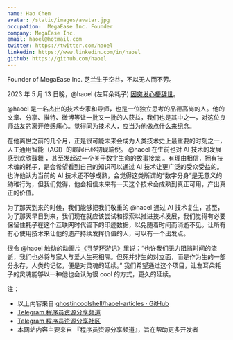 ```yaml
---
name: Hao Chen
avatar: /static/images/avatar.jpg
occupation:  MegaEase Inc. Founder
company: MegaEase Inc.
email: haoel@hotmail.com
twitter: https://twitter.com/haoel
linkedin: https://www.linkedin.com/in/haoel
github: https://github.com/haoel
---
```


Founder of MegaEase Inc. 芝兰生于空谷，不以无人而不芳。

2023 年 5 月 13 日晚，@haoel (左耳朵耗子) [因突发心梗辞世](https://twitter.com/ghosTM55/status/1657946836643241985)。

@haoel 是一名杰出的技术专家和导师，也是一位独立思考的品德高尚的人。他的文章、分享、推特、微博等让一批又一批的人获益，我们也是其中之一，对这位良师益友的离开倍感痛心。觉得同为技术人，应当为他做点什么来纪念。

在他离世之前的几个月，正是很可能未来会成为人类技术史上最重要的时刻之一，人工通用智能（AGI）的崛起已经初现端倪。 @haoel 在生前也对 AI 技术的发展[感到欢欣鼓舞](https://twitter.com/haoel/status/1645796016116080640) ，甚至发起过一个关于数字生命的[故事接龙](https://twitter.com/haoel/status/1648737026613862400) 。有理由相信，拥有技术魂的耗子，是会希望看到自己的知识可以通过 AI 技术让更广泛的受众受益的。也许他认为当前的 AI 技术还不够成熟，会觉得这类所谓的“数字分身”是无意义的幼稚行为，但我们觉得，他会相信未来有一天这个技术会成熟到真正可用，产出真正的价值。

为了那天到来的时候，我们能够把我们敬重的 @haoel 通过 AI 技术复生，甚至，为了那天早日到来，我们现在就应该尝试和探索以推进技术发展，我们觉得有必要保留住耗子在这个互联网时代留下的印迹数据，以免随着时间而消逝不见。让所有有心使用技术来让他的遗产持续发挥价值的人，可以有一个出发点。

很令 @haoel [触动](https://twitter.com/haoel/status/1345760008277954562)的动画片[《寻梦环游记》](https://movie.douban.com/subject/20495023/)里说：“也许我们无力阻挡时间的流逝，我们也必将与家人与爱人生死相隔。但死并非生的对立面，而是作为生的一部分永存，人类的记忆，便是对灵魂的延续。” 我们希望通过这个项目，让左耳朵耗子的灵魂能够以一种他也会认为很 cool 的方式，更久的延续。

注：

- 以上内容来自 [ghostincoolshell/haoel-articles · GitHub](https://github.com/ghostincoolshell/haoel-articles)
- [Telegram 程序员资源分享频道](https://t.me/gotoshare)
- [Telegram 程序员资源分享社区](https://t.co/QCkvQEUOkw)
- 本网站内容主要来自 『程序员资源分享频道』，旨在帮助更多开发者
